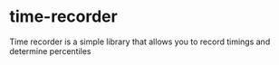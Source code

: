 # time-recorder
Time recorder is a simple library that allows you to record timings and determine percentiles
